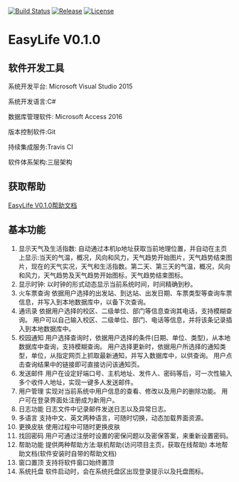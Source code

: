 [![Build Status](https://travis-ci.org/ZhaoQi99/EasyLife.svg?branch=Course_Design)](https://travis-ci.org/ZhaoQi99/EasyLife/tree/Course_Design)
[![Release](https://img.shields.io/github/release/ZhaoQi99/EasyLife.svg)](https://github.com/ZhaoQi99/EasyLife/releases)
[![License](https://img.shields.io/badge/license-GPL--3.0-blue.svg)](https://github.com/ZhaoQi99/EasyLife/blob/Course_Design/LICENSE)
# EasyLife V0.1.0

## 软件开发工具
系统开发平台: Microsoft Visual Studio 2015

系统开发语言:C#

数据库管理软件: Microsoft  Access 2016

版本控制软件:Git

持续集成服务:Travis CI

软件体系架构:三层架构

## 获取帮助
[EasyLife V0.1.0帮助文档](https://zhaoqi99.github.io/EasyLife/V0.1.0/help.html)

## 基本功能
1.	显示天气及生活指数:
自动通过本机Ip地址获取当前地理位置，并自动在主页上显示:当天的气温，概况，风向和风力，天气趋势开始图片，天气趋势结束图片，现在的天气实况，天气和生活指数。第二天、第三天的气温，概况，风向和风力，天气趋势及天气趋势开始图标，天气趋势结束图标。
2.	显示时钟:
以时钟的形式动态显示当前系统时间，时间精确到秒。
3.	火车票查询
依据用户选择的出发站、到达站、出发日期、车票类型等查询车票信息，并写入到本地数据库中，以备下次查询。
4.	通讯录
依据用户选择的校区、二级单位、部门等信息查询其电话，支持模糊查询。
用户可以自己输入校区、二级单位、部门、电话等信息，并将该条记录插入到本地数据库中。
5.	校园通知
用户选择查询时，依据用户选择的条件(日期、单位、类型)，从本地数据库中查询，支持模糊查询。
用户选择更新时，依据用户所选择的通知类型，单位，从指定网页上抓取最新通知，并写入数据库中，以供查询。
用户点击查询结果中的链接即可直接访问该通知页。
6.	发送邮件
用户在设定好端口号、主机地址、发件人、密码等后，可一次性输入多个收件人地址，实现一键多人发送邮件。
7.	用户管理
实现对当前系统中用户信息的查看、修改以及用户的删除功能。
用户可在登录界面处注册成为新用户。
8.	日志功能
日志文件中记录邮件发送日志以及异常日志。
9. 多语言
支持中文、英文两种语言，可随时切换，动态加载界面资源。
10. 更换皮肤
使用过程中可随时更换皮肤
11. 找回密码
   用户可通过注册时设置的密保问题以及密保答案，来重新设置密码。
12. 帮助功能
提供两种帮助方法:联机帮助(访问项目主页，获取在线帮助)
本地帮助文档(软件安装时自带的帮助文档)
13. 窗口置顶
支持将软件窗口始终置顶
14. 系统托盘
软件启动时，会在系统托盘区出现登录提示以及托盘图标。